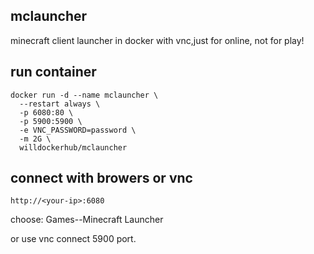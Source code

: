## mclauncher
minecraft client launcher in docker with vnc,just for online, not for play!

## run container
```
docker run -d --name mclauncher \
  --restart always \
  -p 6080:80 \
  -p 5900:5900 \
  -e VNC_PASSWORD=password \
  -m 2G \
  willdockerhub/mclauncher
```

## connect with browers or vnc
```
http://<your-ip>:6080
```

choose:
Games--Minecraft Launcher

or use vnc connect 5900 port.

